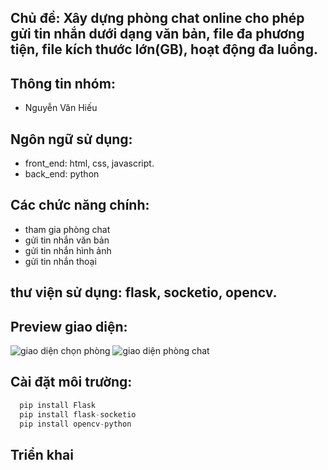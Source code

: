## Chủ đề: Xây dựng phòng chat online cho phép gửi tin nhắn dưới dạng văn bản, file đa phương tiện, file kích thước lớn(GB), hoạt động đa luồng.

## Thông tin nhóm:
  - Nguyễn Văn Hiếu

## Ngôn ngữ sử dụng: 
  - front_end: html, css, javascript.
  - back_end: python

## Các chức năng chính:
  - tham gia phòng chat
  - gửi tin nhắn văn bản
  - gửi tin nhắn hình ảnh
  - gửi tin nhắn thoại

## thư viện sử dụng: flask, socketio, opencv.

## Preview giao diện:
![giao diện chọn phòng](https://github.com/jnp2018/g5_proj-g5_proj-029061257/blob/main/anhhome.jpg)
![giao diện phòng chat](https://github.com/jnp2018/g5_proj-g5_proj-029061257/blob/main/anhroom.jpg)

## Cài đặt môi trường:
```python
  pip install Flask
  pip install flask-socketio
  pip install opencv-python
```

## Triển khai




